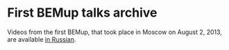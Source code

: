 <!--
{
    "title": "First BEMup Talks Archive",
    "createDate": "20-08-2013",
    "editDate": "",
    "summary": "Videos from the first BEMup, that took place in Moscow on August 2, 2013.",
    "thumbnail": "",
    "authors": ["jetpyspayeva-yelena"],
    "tags": ["news","BEM","BEMup"],
    "translators": [""],
    "type": "news"
}
#META_LABEL-->

# First BEMup talks archive

Videos from the first BEMup, that took place in Moscow on August 2, 2013, are available [in Russian](http://ru.bem.info/blog/2013/08/bemup-talks).
